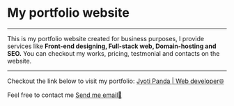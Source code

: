 <h1>My portfolio website</h1><hr>
<p>This is my portfolio website created for business purposes, 
I provide services like <b>Front-end designing, Full-stack web, Domain-hosting and SEO.</b>
You can checkout my works, pricing, testmonial and contacts on the website.<p><hr>
<p>Checkout the link below to visit my portfolio:
<a href="http://bit.ly/3j9jDIe" >Jyoti Panda | Web developer🌐</a></p>
<p>Feel free to contact me <a href="mailto:jyotikarthik09@gmail.com">Send me email📧</a></p>
